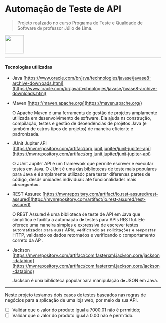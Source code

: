 # Automação de Teste de API

> Projeto realizado no curso Programa de Teste e Qualidade de Software do professor Júlio de Lima.

<img src="https://cdn.jsdelivr.net/gh/devicons/devicon/icons/java/java-original-wordmark.svg" height=60 width=60/>

<hr>

#### Tecnologias utilizadas

-   Java
[https://www.oracle.com/br/java/technologies/javase/javase8-archive-downloads.html](https://www.oracle.com/br/java/technologies/javase/javase8-archive-downloads.html)


-   Maven
[https://maven.apache.org/](https://maven.apache.org/)

    O Apache Maven é uma ferramenta de gestão de projetos amplamente utilizada em desenvolvimento de software. Ela ajuda na construção, compilação, testes e gestão de dependências de projetos Java (e também de outros tipos de projetos) de maneira eficiente e padronizada.



- JUnit Jupiter API
[https://mvnrepository.com/artifact/org.junit.jupiter/junit-jupiter-api](https://mvnrepository.com/artifact/org.junit.jupiter/junit-jupiter-api)
    
    O JUnit Jupiter API é um framework que permite escrever e executar testes em Java. O JUnit é uma das bibliotecas de teste mais populares para Java e é amplamente utilizado para testar diferentes partes de código, desde unidades individuais até funcionalidades mais abrangentes.


- REST Assured
[https://mvnrepository.com/artifact/io.rest-assured/rest-assured](https://mvnrepository.com/artifact/io.rest-assured/rest-assured)
 
    O REST Assured é uma biblioteca de teste de API em Java que simplifica e facilita a automação de testes para APIs RESTful. Ele oferece uma maneira simples e expressiva de escrever testes automatizados para suas APIs, verificando as solicitações e respostas HTTP, validando os dados retornados e verificando o comportamento correto da API.


- Jackson
[https://mvnrepository.com/artifact/com.fasterxml.jackson.core/jackson-databind](https://mvnrepository.com/artifact/com.fasterxml.jackson.core/jackson-databind)
  
    Jackson é uma biblioteca popular para manipulação de JSON em Java.
<hr>

Neste projeto testamos dois casos de testes baseados nas regras de negócios para a aplicação de uma loja web, por meio da sua API.

 - [ ] Validar que o valor do produto igual a 7000.01 não é permitido;
 - [ ]  Validar que o valor do produto igual a 0.00 não é permitido.